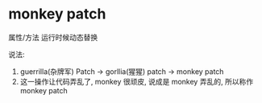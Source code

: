 # monkey patch

属性/方法 运行时候动态替换

说法:

1. guerrilla(杂牌军) Patch -> gorllia(猩猩) patch -> monkey patch
2. 这一操作让代码弄乱了, monkey 很顽皮, 说成是 monkey 弄乱的, 所以称作 monkey patch